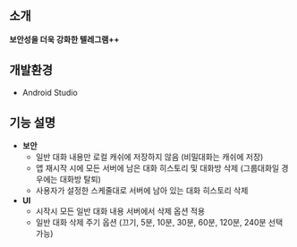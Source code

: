 ## 소개
**보안성을 더욱 강화한 텔레그램++**
## 개발환경
* Android Studio

## 기능 설명
* __보안__
	* 일반 대화 내용만 로컬 캐쉬에 저장하지 않음 (비밀대화는 캐쉬에 저장)
	* 앱 재시작 시에 모든 서버에 남은 대화 히스토리 및 대화방 삭제 (그룹대화일 경우에는 대화방 탈퇴)
	* 사용자가 설정한 스케줄대로 서버에 남아 있는 대화 히스토리 삭제
* __UI__
  * 시작시 모든 일반 대화 내용 서버에서 삭제 옵션 적용
  * 일반 대화 삭제 주기 옵션 (끄기, 5분, 10분, 30분, 60분, 120분, 240분 선택 가능)
